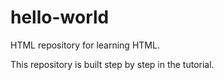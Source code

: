 # hello-world
HTML repository for learning HTML.

This repository is built step by step in the tutorial.